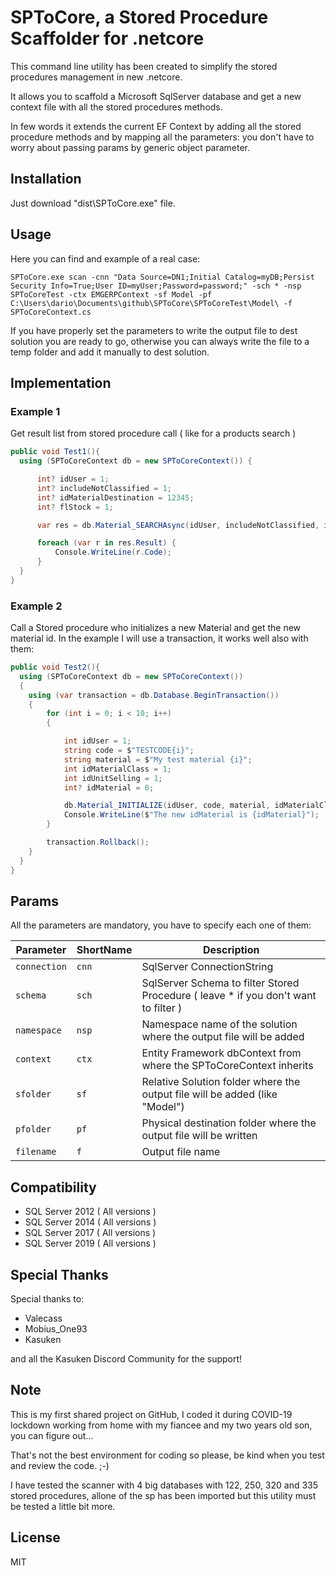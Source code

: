 # SPToCore, a Stored Procedure Scaffolder for .netcore 

This command line utility has been created to simplify the stored procedures management in
new .netcore.

It allows you to scaffold a Microsoft SqlServer database and get a new context file with all the stored procedures methods.

In few words it extends the current EF Context by adding all the stored procedure methods and by mapping
all the parameters: you don't have to worry about passing params by generic object parameter.

## Installation

Just download "dist\SPToCore.exe" file.

## Usage

Here you can find and example of a real case:

```
SPToCore.exe scan -cnn "Data Source=DN1;Initial Catalog=myDB;Persist Security Info=True;User ID=myUser;Password=password;" -sch * -nsp SPToCoreTest -ctx EMGERPContext -sf Model -pf C:\Users\dario\Documents\github\SPToCore\SPToCoreTest\Model\ -f SPToCoreContext.cs
```
If you have properly set the parameters to write the output file to dest solution you are ready to go, otherwise
you can always write the file to a temp folder and add it manually to dest solution.

## Implementation

### Example 1 

Get result list from stored procedure call ( like for a products search )

```c#
public void Test1(){
  using (SPToCoreContext db = new SPToCoreContext()) {

      int? idUser = 1;
      int? includeNotClassified = 1;
      int? idMaterialDestination = 12345;
      int? flStock = 1;

      var res = db.Material_SEARCHAsync(idUser, includeNotClassified, idMaterialDestination, flStock);                

      foreach (var r in res.Result) {
          Console.WriteLine(r.Code);
      }
  }
}
```            

### Example 2

Call a Stored procedure who initializes a new Material and get the new material id.
In the example I will use a transaction, it works well also with them:

```c#
public void Test2(){
  using (SPToCoreContext db = new SPToCoreContext())
  {
    using (var transaction = db.Database.BeginTransaction())
    {
        for (int i = 0; i < 10; i++)
        {

            int idUser = 1;
            string code = $"TESTCODE{i}";
            string material = $"My test material {i}";
            int idMaterialClass = 1;
            int idUnitSelling = 1;
            int? idMaterial = 0;

            db.Material_INITIALIZE(idUser, code, material, idMaterialClass, idUnitSelling, ref idMaterial);
            Console.WriteLine($"The new idMaterial is {idMaterial}");
        }

        transaction.Rollback();
    }
  }
}
```   
## Params

All the parameters are mandatory, you have to specify each one of them:


| Parameter| ShortName | Description |
| --- | --- | ---|
| `connection` | `cnn` | SqlServer ConnectionString |
| `schema` | `sch` | SqlServer Schema to filter Stored Procedure ( leave * if you don't want to filter )  |
| `namespace` | `nsp` | Namespace name of the solution where the output file will be added |
| `context` | `ctx` | Entity Framework dbContext from where the SPToCoreContext inherits |
| `sfolder` | `sf` | Relative Solution folder where the output file will be added (like "Model")|
| `pfolder` | `pf` | Physical destination folder where the output file will be written |
| `filename` | `f` | Output file name |

## Compatibility

* SQL Server 2012 ( All versions )
* SQL Server 2014 ( All versions )
* SQL Server 2017 ( All versions )
* SQL Server 2019 ( All versions )

## Special Thanks

Special thanks to:

* Valecass
* Mobius_One93
* Kasuken

and all the Kasuken Discord Community for the support!

## Note

This is my first shared project on GitHub, I coded it during COVID-19 lockdown working from home with my fiancee and my two years old son, you can figure out... 

That's not the best environment for coding so please, be kind when you test and review the code. ;-)

I have tested the scanner with 4 big databases with 122, 250, 320 and 335 stored procedures, allone of the sp has been imported but
this utility must be tested a little bit more.

## License

MIT

